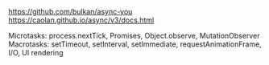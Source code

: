https://github.com/bulkan/async-you
https://caolan.github.io/async/v3/docs.html

Microtasks: process.nextTick, Promises, Object.observe, MutationObserver
Macrotasks: setTimeout, setInterval, setImmediate, requestAnimationFrame, I/O, UI rendering
